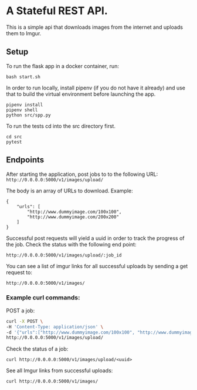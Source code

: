 # A Stateful REST API.
This is a simple api that downloads images from the internet and uploads them to Imgur.

## Setup
To run the flask app in a docker container, run:

`bash start.sh`

In order to run locally, install pipenv (if you do not have it already) and use that to build the virtual environment before launching the app.

```pip install pipenv
pipenv install
pipenv shell
python src/spp.py
```

To run the tests cd into the src directory first.
```
cd src
pytest
```
## Endpoints

After starting the application, post jobs to to the following URL:
`http://0.0.0.0:5000/v1/images/upload/`

The body is an array of URLs to download. Example:
```
{
    "urls": [
        "http://www.dummyimage.com/100x100",
        "http://www.dummyimage.com/200x200"
    ]
}
```

Successful post requests will yield a uuid in order to track the progress of the job.
Check the status with the following end point:

`http://0.0.0.0:5000/v1/images/upload/:job_id`

You can see a list of imgur links for all successful uploads by sending a get request to:

`http://0.0.0.0:5000/v1/images/`

### Example curl commands:

POST a job:

```bash
curl -X POST \
-H 'Content-Type: application/json' \
-d '{"urls":["http://www.dummyimage.com/100x100", "http://www.dummyimage.com/200x200"]}' \
http://0.0.0.0:5000/v1/images/upload/
```

Check the status of a job:

`curl http://0.0.0.0:5000/v1/images/upload/<uuid>`

See all Imgur links from successful uploads:

`curl http://0.0.0.0:5000/v1/images/`
